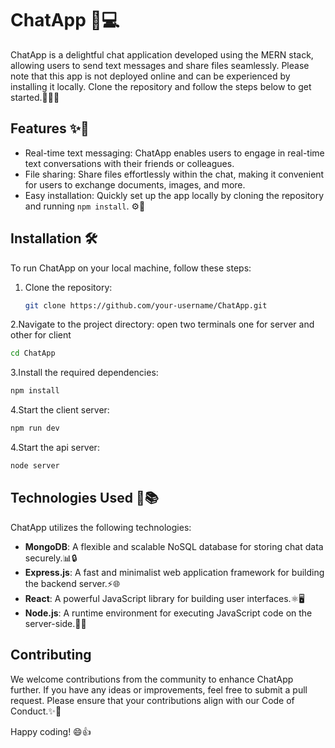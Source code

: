 # ChatApp 💬💻

ChatApp is a delightful chat application developed using the MERN stack, allowing users to send text messages and share files seamlessly. 
Please note that this app is not deployed online and can be experienced by installing it locally.
Clone the repository and follow the steps below to get started.🚀💬📂

## Features ✨🚀

- Real-time text messaging: ChatApp enables users to engage in real-time text conversations with their friends or colleagues.
- File sharing: Share files effortlessly within the chat, making it convenient for users to exchange documents, images, and more.
- Easy installation: Quickly set up the app locally by cloning the repository and running `npm install`. ⚙️🚀

## Installation 🛠️

To run ChatApp on your local machine, follow these steps:

1. Clone the repository:

   ```bash
   git clone https://github.com/your-username/ChatApp.git
   ```
2.Navigate to the project directory: open two terminals one for server and other for client 
   ```bash
   cd ChatApp
   ```
3.Install the required dependencies:
```bash
npm install
```
4.Start the client server:
```bash
npm run dev
```
4.Start the api server:
```bash
node server
```
## Technologies Used 🔧📚

ChatApp utilizes the following technologies:

- **MongoDB**: A flexible and scalable NoSQL database for storing chat data securely.📊🔒
- **Express.js**: A fast and minimalist web application framework for building the backend server.⚡🌐
- **React**: A powerful JavaScript library for building user interfaces.⚛️🖥️
- **Node.js**: A runtime environment for executing JavaScript code on the server-side.🚀🔧

## Contributing
We welcome contributions from the community to enhance ChatApp further. If you have any ideas or improvements,
feel free to submit a pull request. Please ensure that your contributions align with our Code of Conduct.✨🤝

Happy coding! 😄👍


   
 
